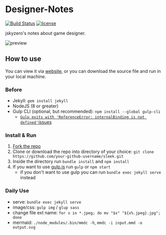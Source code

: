 # Designer-Notes

[![Build Status](https://travis-ci.com/jskyzero/design.jskyzero.com.svg?branch=jekyll)](https://travis-ci.com/jskyzero/design.jskyzero.com)
[![license](https://img.shields.io/github/license/mashape/apistatus.svg)](https://github.com/jskyzero/design.jskyzero.com)

jskyzero's notes about game designer.


![preview](https://lh3.googleusercontent.com/ZkEtoy_h4J4RxRq0Nvu7xrebqfA8fpIlrSXOJvryTkmxCvBDkXPWm2G2aEC4_QFtoZrWdpuY7eQaF9zCzyhpRUKXVy-uJQdLaiIkCVQEsQUYbzkfGAwZ3rnS9qvOaIyzeLSRiaK74EabSb9XRJMKX3636v43MU-p_hsMdAjC5HybBN-jpbWrk3Qb0btW-wIWDn3VINl-uzWs7NqfTmUqjyVsq2tXpQjKVQ5xQE2HB-j5D4kRv6M7P6Ind4MOuv9aYB8nt0MmRM9WqpdBQ8E9qSJ9hdiuIkTTVAz95_i2h--sLrvzXkj6k4g6-MR4upqsBH4ecEsQERu2DLGRhjCFVfAAfTKHKhaHHh-lyMXCU1JAG8r5Ls-LnNzvooLfK_yy8JMcRD1gIzBDuwj7leS_bng_3fzFsDAJTrKUXdPTgcFys2LjO3YkjDa1zaoZHR8tXOmi7R2n7OT4vM68u8vQVFI7XCDKU0jJvfaDWw8QP8kDabxZLx9oquK3o1s192PzRWt6W8kLTv44zqfed219yEpv6724vaRS5kBxs3G63NXi03l_DClr-GRyELY7P2Ph8FzNZAFJU4lku3c5zbyt1FwoqO-7pAf7WhHWPgRdlGAKCWUkoNQwmgtZk3slsWPuusSykm18L7xP3q1wUlcIdmqZx0YAqYj55Z0qyCykuAFqaFznwreI6DazR3FezyvpB9A9WOi0F19vpX1GGkBH0zu5N7e0NGx5a6iY_mf3WjhE_zyw0JRZUBY=w2001-h995-no)


## How to use

You can view it via [website](https://design.jskyzero.com/), or you can download the source file and run in your local machine.

### Before

+ Jekyll: `gem install jekyll`
+ NodeJS (8 or greater)
+ Gulp CLI (optional, but recommended): `npm install --global gulp-cli`
    + [`Gulp exits with 'ReferenceError: internalBinding is not defined'`issues](https://github.com/gulpjs/gulp/issues/2246) 

### Install & Run

1. [Fork the repo](https://github.com/jskyzero/Designer-Notes/fork)
2. Clone or download the repo into directory of your choice: `git clone https://github.com/your-github-username/sleek.git`
3. Inside the directory run `bundle install` and `npm install`
4. If you want to use [gulp.js](https://gulpjs.com/) run `gulp` or `npm start`
    * if you don't want to use gulp you can run `bundle exec jekyll serve` instead

### Daily Use
+ serve: `bundle exec jekyll serve`
+ image/css: `gulp img` / `glup sass`
+ change file ext name: `for x in *.jpeg; do mv "$x" "${x%.jpeg}.jpg"; done`
+ mermaid: `./node_modules/.bin/mmdc -h`, `mmdc -i input.mmd -o output.svg`